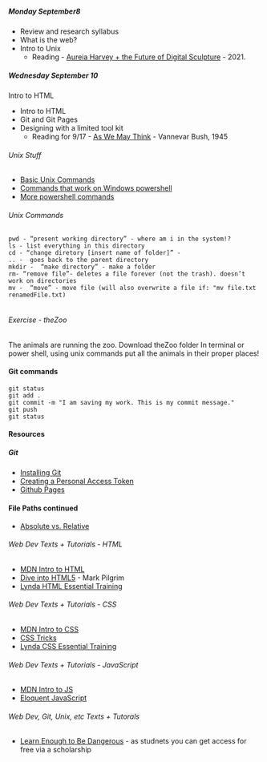 ##### Monday September8 
* Review and research syllabus
* What is the web?
* Intro to Unix
  * Reading - [Aureia Harvey + the Future of Digital Sculpture](https://www.rightclicksave.com/article/auriea-harvey-and-the-future-of-digital-sculpture?hss_channel=tw-1486737250826211340) - 2021.

##### Wednesday September 10
Intro to HTML
* Intro to HTML
* Git and Git Pages
* Designing with a limited tool kit
  * Reading for 9/17 - [As We May Think](https://www.theatlantic.com/magazine/archive/1945/07/as-we-may-think/303881/) - Vannevar Bush, 1945


###### Unix Stuff
* [Basic Unix Commands](http://mally.stanford.edu/~sr/computing/basic-unix.html)
* [Commands that work on Windows powershell](https://dev.to/heytimapple/linux-commands-that-work-in-powershell-by-default-17gd)
* [More powershell commands](https://mathieubuisson.github.io/powershell-linux-bash/)

###### Unix Commands
```
pwd - “present working directory” - where am i in the system!?
ls - list everything in this directory 
cd - “change diretory [insert name of folder]” - 
.. -  goes back to the parent directory 
mkdir -  “make directory” - make a folder
rm- “remove file”- deletes a file forever (not the trash). doesn’t work on directories
mv -  “move” - move file (will also overwrite a file if: "mv file.txt renamedFile.txt)
      
```
###### Exercise - theZoo
The animals are running the zoo. Download theZoo folder In terminal or power shell, using unix commands put all the animals in their proper places! 


#### Git commands
```
git status
git add .
git commit -m "I am saving my work. This is my commit message."
git push 
git status
```

#### Resources
##### Git
* [Installing Git](https://git-scm.com/downloads)
* [Creating a Personal Access Token](https://docs.github.com/en/github/authenticating-to-github/keeping-your-account-and-data-secure/creating-a-personal-access-token)
* [Github Pages](https://pages.github.com/)

#### File Paths continued
* [Absolute vs. Relative](https://www.coffeecup.com/help/articles/absolute-vs-relative-pathslinks/)

###### Web Dev Texts + Tutorials - HTML
* [MDN Intro to HTML](https://developer.mozilla.org/en-US/docs/Learn/HTML/Introduction_to_HTML)
* [Dive into HTML5](http://diveinto.html5doctor.com/) - Mark Pilgrim
* [Lynda HTML Essential Training](https://www.lynda.com/Web-Development-tutorials/HTML-Essential-Training/170427-2.html)

###### Web Dev Texts + Tutorials - CSS
* [MDN Intro to CSS](https://developer.mozilla.org/en-US/docs/Learn/Getting_started_with_the_web/CSS_basics)
* [CSS Tricks](https://css-tricks.com/)
* [Lynda CSS Essential Training](https://www.lynda.com/CSS-tutorials/CSS-Essential-Training-1/569190-2.html)

###### Web Dev Texts + Tutorials - JavaScript
* [MDN Intro to JS](https://developer.mozilla.org/en-US/docs/Web/JavaScript/Guide/Introduction)
* [Eloquent JavaScript](https://eloquentjavascript.net/)

###### Web Dev, Git, Unix, etc Texts + Tutorals
* [Learn Enough to Be Dangerous](https://www.learnenough.com/courses) - as studnets you can get access for free via a scholarship